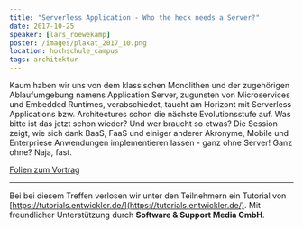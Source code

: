 ```yaml
---
title: "Serverless Application - Who the heck needs a Server?"
date: 2017-10-25
speaker: [lars_roewekamp]
poster: /images/plakat_2017_10.png
location: hochschule_campus
tags: architektur
---
```


Kaum haben wir uns von dem klassischen Monolithen und der zugehörigen Ablaufumgebung namens Application Server,
zugunsten von Microservices und Embedded Runtimes, verabschiedet, taucht am Horizont mit Serverless Applications bzw.
Architectures schon die nächste Evolutionsstufe auf. Was bitte ist das jetzt schon wieder? Und wer braucht so etwas? Die
Session zeigt, wie sich dank BaaS, FaaS und einiger anderer Akronyme, Mobile und Enterpriese Anwendungen implementieren
lassen - ganz ohne Server! Ganz ohne? Naja, fast.

<p><a href="https://www.dropbox.com/s/nrt9jb5mtwkxh2s/se_serverless.pdf">Folien zum Vortrag</a></p>

---

Bei bei diesem Treffen verlosen wir unter den Teilnehmern ein Tutorial von
[https://tutorials.entwickler.de/](https://tutorials.entwickler.de/). Mit freundlicher Unterstützung durch **Software &
Support Media GmbH**.
